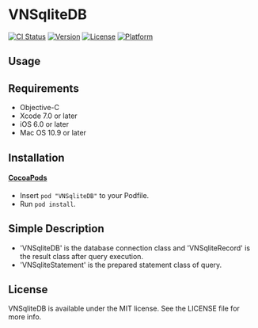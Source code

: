 # VNSqliteDB

[![CI Status](http://img.shields.io/travis/netmaid/VNSqliteDB.svg?style=flat)](https://travis-ci.org/netmaid/VNSqliteDB)
[![Version](https://img.shields.io/cocoapods/v/VNSqliteDB.svg?style=flat)](http://cocoapods.org/pods/VNSqliteDB)
[![License](https://img.shields.io/cocoapods/l/VNSqliteDB.svg?style=flat)](http://cocoapods.org/pods/VNSqliteDB/LICENSE)
[![Platform](https://img.shields.io/cocoapods/p/VNSqliteDB.svg?style=flat)](http://cocoapods.org/pods/VNSqliteDB)

## Usage

## Requirements

- Objective-C
- Xcode 7.0 or later
- iOS 6.0 or later
- Mac OS 10.9 or later

## Installation

#### [CocoaPods](https://github.com/cocoapods/cocoapods)

- Insert `pod "VNSqliteDB"` to your Podfile.
- Run `pod install`.

## Simple Description

- 'VNSqliteDB' is the database connection class and 'VNSqliteRecord' is the result class after query execution.
- 'VNSqliteStatement' is the prepared statement class of query.

## License

VNSqliteDB is available under the MIT license. See the LICENSE file for more info.
